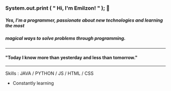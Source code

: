 ### System.out.print ( " Hi, I'm Emilzon! " ); 👋

##### Yes, I'm a programmer, passionate about new technologies and learning the most 
##### magical ways to solve problems through programming. 
----------------------------------------------------------------
#### "Today I know more than yesterday and less than tomorrow."
----------------------------------------------------------------

Skills : JAVA / PYTHON / JS / HTML / CSS

- Constantly learning





